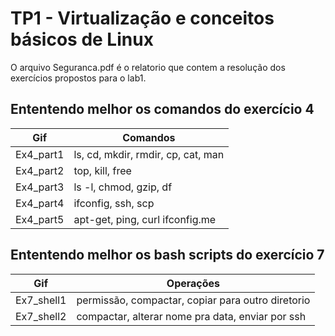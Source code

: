 # TP1 - Virtualização e conceitos básicos de Linux

O arquivo Seguranca.pdf é o relatorio que contem a resolução dos exercícios propostos para o lab1.


## Ententendo melhor os comandos do exercício 4

|    Gif    |              Comandos              | 
|-----------|------------------------------------|
| Ex4_part1 | ls, cd, mkdir, rmdir, cp, cat, man |
| Ex4_part2 | top, kill, free                    |
| Ex4_part3 | ls -l, chmod, gzip, df             |
| Ex4_part4 | ifconfig, ssh, scp                 |
| Ex4_part5 | apt-get, ping, curl ifconfig.me    |


## Ententendo melhor os bash scripts do exercício 7

|    Gif     |                     Operações                     | 
|------------|---------------------------------------------------|
| Ex7_shell1 | permissão, compactar, copiar para outro diretorio |
| Ex7_shell2 | compactar, alterar nome pra data, enviar por ssh  |
